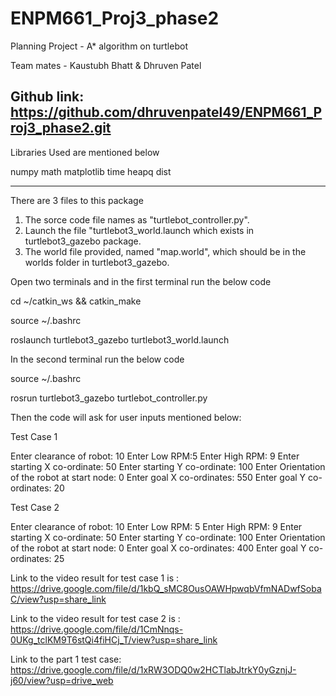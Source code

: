 # ENPM661_Proj3_phase2
Planning Project - A* algorithm on turtlebot 

Team mates - Kaustubh Bhatt & Dhruven Patel

Github link: https://github.com/dhruvenpatel49/ENPM661_Proj3_phase2.git
------------------------------------------------------------------------------------------------------------------------------------------
Libraries Used are mentioned below

numpy
math
matplotlib
time
heapq
dist

------------------------------------------------------------------------------------------------------------------------------------------
There are 3 files to this package

1) The sorce code file names as "turtlebot_controller.py".
2) Launch the file "turtlebot3_world.launch which exists in turtlebot3_gazebo package.
3) The world file provided, named "map.world", which should be in the worlds folder in turtlebot3_gazebo.

Open two terminals and in the first terminal run the below code

cd ~/catkin_ws && catkin_make

source ~/.bashrc

roslaunch turtlebot3_gazebo turtlebot3_world.launch

In the second terminal run the below code

source ~/.bashrc

rosrun turtlebot3_gazebo turtlebot_controller.py


Then the code will ask for user inputs mentioned below:

Test Case 1

Enter clearance of robot: 10
Enter Low RPM:5
Enter High RPM: 9
Enter starting X co-ordinate: 50
Enter starting Y co-ordinate: 100
Enter Orientation of the robot at start node: 0
Enter goal X co-ordinates: 550
Enter goal Y co-ordinates: 20

Test Case 2

Enter clearance of robot: 10
Enter Low RPM: 5
Enter High RPM: 9
Enter starting X co-ordinate: 50
Enter starting Y co-ordinate: 100
Enter Orientation of the robot at start node: 0
Enter goal X co-ordinates: 400
Enter goal Y co-ordinates: 25

Link to the video result for test case 1 is : https://drive.google.com/file/d/1kbQ_sMC8OusOAWHpwqbVfmNADwfSobaC/view?usp=share_link

Link to the video result for test case 2 is : https://drive.google.com/file/d/1CmNnqs-0UKg_tclKM9T6stQi4fiHCj_T/view?usp=share_link

Link to the part 1 test case: https://drive.google.com/file/d/1xRW3ODQ0w2HCTlabJtrkY0yGznjJ-j60/view?usp=drive_web

